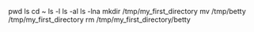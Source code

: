 pwd
ls
cd ~
ls -l
ls -al
ls -lna
mkdir /tmp/my_first_directory
mv /tmp/betty /tmp/my_first_directory
rm /tmp/my_first_directory/betty
